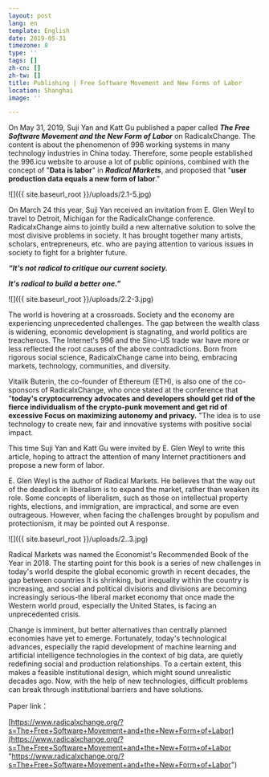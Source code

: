 ```yaml
---
layout: post
lang: en
template: English
date: 2019-05-31
timezone: 8
type: ''
tags: []
zh-cn: []
zh-tw: []
title: Publishing | Free Software Movement and New Forms of Labor
location: Shanghai
image: ''

---
```

On May 31, 2019, Suji Yan and Katt Gu published a paper called **_The Free Software Movement and the New Form of Labor_** on RadicalxChange. The content is about the phenomenon of 996 working systems in many technology industries in China today. Therefore, some people established the 996.icu website to arouse a lot of public opinions, combined with the concept of "**Data is labor**" in **_Radical Markets_**, and proposed that "**user production data equals a new form of labor**."

![]({{ site.baseurl_root }}/uploads/2.1-5.jpg)

On March 24 this year, Suji Yan received an invitation from E. Glen Weyl to travel to Detroit, Michigan for the RadicalxChange conference. RadicalxChange aims to jointly build a new alternative solution to solve the most divisive problems in society. It has brought together many artists, scholars, entrepreneurs, etc. who are paying attention to various issues in society to fight for a brighter future.

**_“It's not radical to critique our current society._**

**_It's radical to build a better one.”_**

![]({{ site.baseurl_root }}/uploads/2.2-3.jpg)

The world is hovering at a crossroads. Society and the economy are experiencing unprecedented challenges. The gap between the wealth class is widening, economic development is stagnating, and world politics are treacherous. The Internet's 996 and the Sino-US trade war have more or less reflected the root causes of the above contradictions. Born from rigorous social science, RadicalxChange came into being, embracing markets, technology, communities, and diversity.

Vitalik Buterin, the co-founder of Ethereum (ETH), is also one of the co-sponsors of RadicalxChange, who once stated at the conference that "**today's cryptocurrency advocates and developers should get rid of the fierce individualism of the crypto-punk movement and get rid of excessive Focus on maximizing autonomy and privacy.** "The idea is to use technology to create new, fair and innovative systems with positive social impact.

This time Suji Yan and Katt Gu were invited by E. Glen Weyl to write this article, hoping to attract the attention of many Internet practitioners and propose a new form of labor.

E. Glen Weyl is the author of Radical Markets. He believes that the way out of the deadlock in liberalism is to expand the market, rather than weaken its role. Some concepts of liberalism, such as those on intellectual property rights, elections, and immigration, are impractical, and some are even outrageous. However, when facing the challenges brought by populism and protectionism, it may be pointed out A response.

![]({{ site.baseurl_root }}/uploads/2..3.jpg)

Radical Markets was named the Economist's Recommended Book of the Year in 2018. The starting point for this book is a series of new challenges in today's world despite the global economic growth in recent decades, the gap between countries It is shrinking, but inequality within the country is increasing, and social and political divisions and divisions are becoming increasingly serious-the liberal market economy that once made the Western world proud, especially the United States, is facing an unprecedented crisis.

Change is imminent, but better alternatives than centrally planned economies have yet to emerge. Fortunately, today's technological advances, especially the rapid development of machine learning and artificial intelligence technologies in the context of big data, are quietly redefining social and production relationships. To a certain extent, this makes a feasible institutional design, which might sound unrealistic decades ago. Now, with the help of new technologies, difficult problems can break through institutional barriers and have solutions.

Paper link：

[https://www.radicalxchange.org/?s=The+Free+Software+Movement+and+the+New+Form+of+Labor](https://www.radicalxchange.org/?s=The+Free+Software+Movement+and+the+New+Form+of+Labor "https://www.radicalxchange.org/?s=The+Free+Software+Movement+and+the+New+Form+of+Labor")